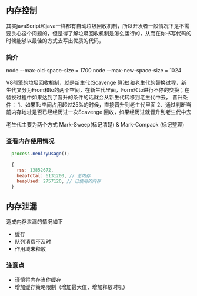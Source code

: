## 内存控制

其实javaScript和java一样都有自动垃圾回收机制，所以开发者一般情况下是不需要关心这个问题的，但是得了解垃圾回收机制是怎么运行的，从而在你书写代码的时候能够以最佳的方式去写出优质的代码，

### 简介

node --max-old-space-size = 1700
node --max-new-space-size = 1024

V8引擎的垃圾回收机制，就是新生代(Scavenge 算法)和老生代的替换过程，新生代又分为From和to的两个空间，在新生代里面，Form和to进行不停的交换；在替换过程中如果达到了晋升的条件的话就会从新生代转移到老生代中去，
晋升条件：
 1、如果To空间占用超过25%的时候，直接晋升到老生代里面
 2、通过判断当前内存地址是否已经经历过一次Scavenge 回收，如果经历过就晋升到老生代中去
 
 老生代主要为两个方式 Mark-Sweep(标记清楚) & Mark-Compack (标记整理)
 
### 查看内存使用情况
```javascript
  process.neniryUsage();
  
  {
    rss: 13852672,
    heapTotal: 6131200, // 总内存
    heapUsed: 2757120, // 已使用的内存
  }
```
## 内存泄漏

造成内存泄漏的情况如下
 -  缓存
 -  队列消费不及时
 -  作用域未释放

### 注意点
 - 谨慎将内存当作缓存
 - 增加缓存策略限制（增加最大值，增加释放时机）

